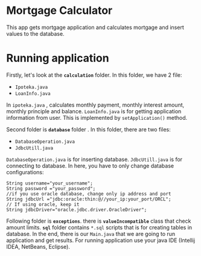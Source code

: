 # Mortgage Calculator

This app gets mortgage application and  calculates mortgage and insert values to the database.

# Running application
Firstly, let's look at the **`calculation`** folder. In this folder, we have 2 file:
 - `Ipoteka.java`
 - `LoanInfo.java`

In `ipoteka.java` , calculates monthly payment, monthly interest amount, monthly principle and balance.  `LoanInfo.java` is for getting application information from user. This is implemented by `setApplication()` method. 

Second folder is **`database`** folder . In this folder, there are two files:
- `DatabaseOperation.java`
- `JdbcUtill.java`

`DatabaseOperation.java` is for inserting database. `JdbcUtill.java` is for connecting to database. In here, you have to only change database configurations:

    String username="your_username";
    String password ="your_password";
    //if you use oracle database, change only ip address and port
    String jdbcUrl ="jdbc:oracle:thin:@//your_ip:your_port/ORCL";
    // If using oracle, keep it
    String jdbcDriver="oracle.jdbc.driver.OracleDriver";

Following folder is **`exceptions`**. there is  **`valueIncompatible`**  class that check amount limits.
**`sql`** folder contains `*.sql` scripts that is for creating tables in database.
In the end, there is our `Main.java` that we are going to run application and get results. For running application use your java IDE (Intellij IDEA, NetBeans, Eclipse).  

     
